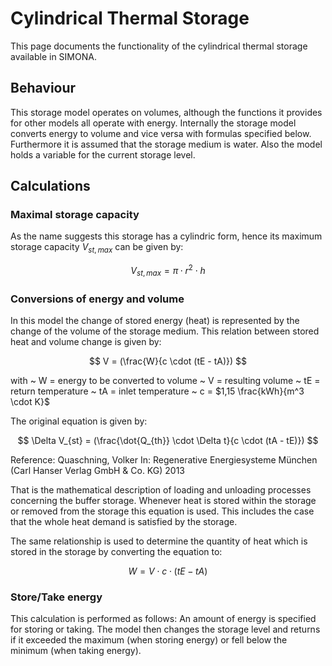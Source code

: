 # Cylindrical Thermal Storage
This page documents the functionality of the cylindrical thermal storage available in SIMONA.

## Behaviour
This storage model operates on volumes, although the functions it provides for other models all operate with energy. Internally the storage model converts energy to volume and vice versa with formulas specified below. Furthermore it is assumed that the storage medium is water. Also the model holds a variable for the current storage level.

## Calculations
### Maximal storage capacity
As the name suggests this storage has a cylindric form, hence its maximum storage capacity $V_{st, max}$ can be given by:

$$
V_{st, max} = \pi \cdot r^2 \cdot h
$$

### Conversions of energy and volume

In this model the change of stored energy (heat) is represented by the change of the volume of the storage medium. This relation between stored heat and volume change is given by:

$$
V = (\frac{W}{c \cdot (tE - tA)})
$$

with
~ W = energy to be converted to volume
~ V = resulting volume
~ tE = return temperature
~ tA = inlet temperature
~ c = $1,15 \frac{kWh}{m^3 \cdot K}$

The original equation is given by:

$$
\Delta V_{st} = (\frac{\dot{Q_{th}} \cdot \Delta t}{c \cdot (tA - tE)})
$$

Reference:
Quaschning, Volker
In: Regenerative Energiesysteme
München (Carl Hanser Verlag GmbH & Co. KG) 2013

That is the mathematical description of loading and unloading processes concerning the buffer storage. Whenever heat is stored within the storage or removed from the storage this equation is used. This includes the case that the whole heat demand is satisfied by the storage.

The same relationship is used to determine the quantity of heat which is stored in the storage by converting the equation to:

$$
W = V \cdot c \cdot (tE - tA)
$$

### Store/Take energy

This calculation is performed as follows: An amount of energy is specified for storing or taking. The model then changes the storage level and returns if it exceeded the maximum (when storing energy) or fell below the minimum (when taking energy).
